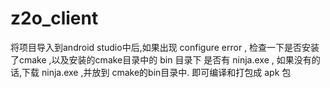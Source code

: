 # z2o_client

将项目导入到android studio中后,如果出现 configure error , 检查一下是否安装了cmake ,以及安装的cmake目录中的 bin 目录下
是否有 ninja.exe , 如果没有的话,下载 ninja.exe ,并放到 cmake的bin目录中. 即可编译和打包成 apk 包